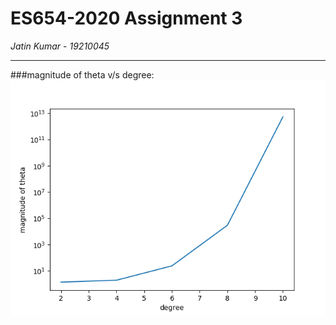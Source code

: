 # ES654-2020 Assignment 3

*Jatin Kumar* - *19210045*

------

###magnitude of theta v/s degree:
![theta v/s degree](Ques_5.png)<br />
